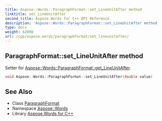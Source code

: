 ```yaml
---
title: Aspose::Words::ParagraphFormat::set_LineUnitAfter method
linktitle: set_LineUnitAfter
second_title: Aspose.Words for C++ API Reference
description: 'Aspose::Words::ParagraphFormat::set_LineUnitAfter method. Setter for Aspose::Words::ParagraphFormat::get_LineUnitAfter in C++.'
type: docs
weight: 62000
url: /cpp/aspose.words/paragraphformat/set_lineunitafter/
---
```

## ParagraphFormat::set_LineUnitAfter method


Setter for [Aspose::Words::ParagraphFormat::get_LineUnitAfter](../get_lineunitafter/).

```cpp
void Aspose::Words::ParagraphFormat::set_LineUnitAfter(double value)
```

## See Also

* Class [ParagraphFormat](../)
* Namespace [Aspose::Words](../../)
* Library [Aspose.Words for C++](../../../)
